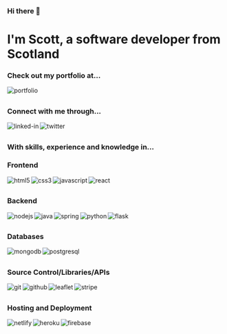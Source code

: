 ### Hi there 👋
# I'm Scott, a software developer from Scotland
<!-- Check out my portfolio at [scottjohnston.dev](https://scottjohnston.dev) -->

### Check out my portfolio at...
[<img align="left" alt="portfolio" src="https://img.shields.io/badge/scottjohnston.dev-portfolio-orange?style=for-the-badge" />](https://scottjohnston.dev/)

<br>

##

### Connect with me through...
[<img align="left" alt="linked-in" src="https://img.shields.io/badge/linkedin-%230077B5.svg?&style=for-the-badge&logo=linkedin&logoColor=white" />](https://www.linkedin.com/in/scott-johnston-it/)

[<img align="left" alt="twitter" src="https://img.shields.io/badge/twitter-%231DA1F2.svg?&style=for-the-badge&logo=twitter&logoColor=white" />](https://twitter.com/scottJ_Dev)

<br/>

##

### With skills, experience and knowledge in...

### Frontend
<img align="left" alt="html5" src="https://img.shields.io/badge/html5%20-%23E34F26.svg?&style=for-the-badge&logo=html5&logoColor=white" />
<img align="left" alt="css3" src="https://img.shields.io/badge/css3%20-%231572B6.svg?&style=for-the-badge&logo=css3&logoColor=white" />
<img align="left" alt="javascript" src="https://img.shields.io/badge/javascript%20-%23F7DF1E.svg?&style=for-the-badge&logo=javascript&logoColor=grey" />
<img align="left" alt="react" src="https://img.shields.io/badge/react%20-%2320232a.svg?&style=for-the-badge&logo=react&logoColor=%2361DAFB" />

<br/>

##

### Backend
<img align="left" alt="nodejs" src="https://img.shields.io/badge/node.js%20-%2343853D.svg?&style=for-the-badge&logo=node.js&logoColor=white" />  
<img align="left" alt="java" src="https://img.shields.io/badge/java%20-%23007396.svg?&style=for-the-badge&logo=java&logoColor=white" />
<img align="left" alt="spring" src="https://img.shields.io/badge/spring%20-%236DB33F.svg?&style=for-the-badge&logo=spring&logoColor=white" />
<img align="left" alt="python" src="https://img.shields.io/badge/python%20-%233776AB.svg?&style=for-the-badge&logo=python&logoColor=white" />
<img align="left" alt="flask" src="https://img.shields.io/badge/flask%20-%23000000.svg?&style=for-the-badge&logo=flask&logoColor=white" />

<br/>

##

### Databases
<img align="left" alt="mongodb" src="https://img.shields.io/badge/mongodb%20-%2347A248.svg?&style=for-the-badge&logo=mongodb&logoColor=white" />
<img align="left" alt="postgresql" src="https://img.shields.io/badge/postgresql%20-%234169E1.svg?&style=for-the-badge&logo=postgresql&logoColor=white" />

<br/>

##

### Source Control/Libraries/APIs
<img align="left" alt="git" src="https://img.shields.io/badge/git%20-%23F05032.svg?&style=for-the-badge&logo=git&logoColor=white" />
<img align="left" alt="github" src="https://img.shields.io/badge/github%20-%23181717.svg?&style=for-the-badge&logo=github&logoColor=white" />
<img align="left" alt="leaflet" src="https://img.shields.io/badge/leaflet%20-%23199900.svg?&style=for-the-badge&logo=leaflet&logoColor=white" />
<img align="left" alt="stripe" src="https://img.shields.io/badge/stripe%20-%23008CDD.svg?&style=for-the-badge&logo=stripe&logoColor=white" />

<br/>

##

### Hosting and Deployment
<img align="left" alt="netlify" src="https://img.shields.io/badge/netlify%20-%2300C7B7.svg?&style=for-the-badge&logo=netlify&logoColor=white" />
<img align="left" alt="heroku" src="https://img.shields.io/badge/heroku%20-%23430098.svg?&style=for-the-badge&logo=heroku&logoColor=white" />
<img align="left" alt="firebase" src="https://img.shields.io/badge/firebase%20-%23FFCA28.svg?&style=for-the-badge&logo=firebase&logoColor=white" />
<!--
**SJ47/SJ47** is a ✨ _special_ ✨ repository because its `README.md` (this file) appears on your GitHub profile.

Here are some ideas to get you started:

- 🔭 I’m currently working on ...
- 🌱 I’m currently learning ...
- 👯 I’m looking to collaborate on ...
- 🤔 I’m looking for help with ...
- 💬 Ask me about ...
- 📫 How to reach me: ...
- 😄 Pronouns: ...
- ⚡ Fun fact: ...
-->
